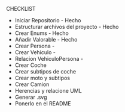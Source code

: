 CHECKLIST

- Iniciar Repositorio - Hecho
- Estructurar archivos del proyecto - Hecho
- Crear Enums - Hecho
- Añadir Valorable - Hecho
- Crear Persona - 
- Crear Vehiculo - 
- Relacion VehiculoPersona - 
- Crear Coche
- Crear subtipos de coche
- Crear moto y subtipos
- Crear Camion
- Herencias y relacione UML
- Generar .svg
- Ponerlo en el README